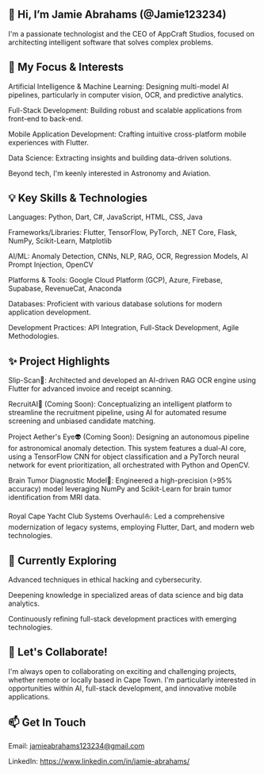 ## 👋 Hi, I’m Jamie Abrahams (@Jamie123234)
I'm a passionate technologist and the CEO of AppCraft Studios, focused on architecting intelligent software that solves complex problems.

## 🚀 My Focus & Interests
Artificial Intelligence & Machine Learning: Designing multi-model AI pipelines, particularly in computer vision, OCR, and predictive analytics.

Full-Stack Development: Building robust and scalable applications from front-end to back-end.

Mobile Application Development: Crafting intuitive cross-platform mobile experiences with Flutter.

Data Science: Extracting insights and building data-driven solutions.

Beyond tech, I'm keenly interested in Astronomy and Aviation.

## 💡 Key Skills & Technologies
Languages: Python, Dart, C#, JavaScript, HTML, CSS, Java

Frameworks/Libraries: Flutter, TensorFlow, PyTorch, .NET Core, Flask, NumPy, Scikit-Learn, Matplotlib

AI/ML: Anomaly Detection, CNNs, NLP, RAG, OCR, Regression Models, AI Prompt Injection, OpenCV

Platforms & Tools: Google Cloud Platform (GCP), Azure, Firebase, Supabase, RevenueCat, Anaconda

Databases: Proficient with various database solutions for modern application development.

Development Practices: API Integration, Full-Stack Development, Agile Methodologies.

## ✨ Project Highlights
Slip-Scan🧾: Architected and developed an AI-driven RAG OCR engine using Flutter for advanced invoice and receipt scanning.

RecruitAI👔 (Coming Soon): Conceptualizing an intelligent platform to streamline the recruitment pipeline, using AI for automated resume screening and unbiased candidate matching.

Project Aether's Eye👽 (Coming Soon): Designing an autonomous pipeline for astronomical anomaly detection. This system features a dual-AI core, using a TensorFlow CNN for object classification and a PyTorch neural network for event prioritization, all orchestrated with Python and OpenCV.

Brain Tumor Diagnostic Model🧠: Engineered a high-precision (>95% accuracy) model leveraging NumPy and Scikit-Learn for brain tumor identification from MRI data.

Royal Cape Yacht Club Systems Overhaul⛵: Led a comprehensive modernization of legacy systems, employing Flutter, Dart, and modern web technologies.

## 🌱 Currently Exploring
Advanced techniques in ethical hacking and cybersecurity.

Deepening knowledge in specialized areas of data science and big data analytics.

Continuously refining full-stack development practices with emerging technologies.

## 💞️ Let's Collaborate!
I'm always open to collaborating on exciting and challenging projects, whether remote or locally based in Cape Town. I'm particularly interested in opportunities within AI, full-stack development, and innovative mobile applications.

## 📫 Get In Touch
Email: jamieabrahams123234@gmail.com

LinkedIn: https://www.linkedin.com/in/jamie-abrahams/
